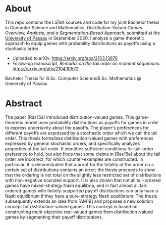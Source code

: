 # About
This repo contains the LaTeX sources and code for my joint Bachelor thesis in Computer Science and Mathematics, *Distribution-Valued Games
Overview, Analysis, and a Segmentation-Based Approach*, submitted at the [University of Passau](https://www.uni-passau.de/en/) in September 2020. I analyze a game theoretic approach to equip games with probability distributions as payoffs using a stochastic order.

- Uploaded to arXiv: https://arxiv.org/abs/2103.13876
- Follow-up manuscript, *Remarks on the tail order on moment sequences*: https://arxiv.org/abs/2104.10572

Bachelor Thesis for B.Sc. Computer Science/B.Sc. Mathematics @ University of Passau.

# Abstract
The paper [Ras15a] introduced distribution-valued games. This game-theoretic model uses probability distributions as payoffs for games in order to express uncertainty about the payoffs. The player's preferences for different payoffs are expressed by a stochastic order which we call the tail order.
This thesis formalizes distribution-valued games with preferences expressed by general stochastic orders, and specifically analyzes properties of the tail order. It identifies sufficient conditions for tail-order preference to hold, but also finds that some claims in [Ras15a] about the tail order are incorrect, for which counter-examples are constructed. In particular, it is demonstrated that a proof for the totality of the order on a certain set of distributions contains an error; the thesis proceeds to show that the ordering is not total on the slightly less restricted set of distributions with non-negative bounded support. It is also shown that not all tail-ordered games have mixed-strategy Nash equilibria, and in fact almost all tail-ordered games with finitely-supported payoff distributions can only have a Nash equilibrium if they have a pure-strategy Nash equilibrium.
The thesis subsequently extends an idea from [AM19] and proposes a new solution concept for distribution-valued games. This concept is based on constructing multi-objective real-valued games from distribution-valued games by segmenting their payoff distributions. 
